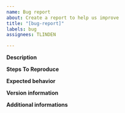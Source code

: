 ```yaml
---
name: Bug report
about: Create a report to help us improve
title: "[bug-report]"
labels: bug
assignees: TLINDEN

---
```


**Description**
<!-- Please provide a clear and concise description of the issue: -->


**Steps To Reproduce**
<!-- Please detail the steps to reproduce the behavior, execute kleingebaeck with the -d option: -->


**Expected behavior**
<!-- What do you expected to happen instead? -->


**Version information**
<!--
Please provide as much version information as possible:
- if you have just installed a binary, provide the output of: kleingebaeck --version
- if you installed from source, provide the output of: make show-version
- provide additional details: operating system and version and shell environment
-->


**Additional informations**
